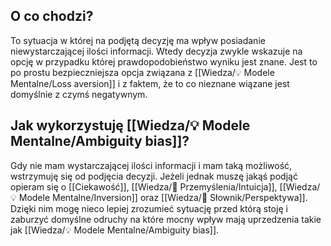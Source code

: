  ## O co chodzi?
To sytuacja w której na podjętą decyzję ma wpływ posiadanie niewystarczającej ilości informacji. Wtedy decyzja zwykle wskazuje na opcję w przypadku której prawdopodobieństwo wyniku jest znane. Jest to po prostu bezpieczniejsza opcja związana z [[Wiedza/💡 Modele Mentalne/Loss aversion]] i z faktem, że to co nieznane wiązane jest domyślnie z czymś negatywnym.


 ## Jak wykorzystuję [[Wiedza/💡 Modele Mentalne/Ambiguity bias]]?

Gdy nie mam wystarczającej ilości informacji i mam taką możliwość, wstrzymuję się od podjęcia decyzji. Jeżeli jednak muszę jakąś podjąć opieram się o [[Ciekawość]], [[Wiedza/🤔 Przemyślenia/Intuicja]], [[Wiedza/💡 Modele Mentalne/Inversion]] oraz [[Wiedza/📑 Słownik/Perspektywa]]. Dzięki nim mogę nieco lepiej zrozumieć sytuację przed którą stoję i zaburzyć domyślne odruchy na które mocny wpływ mają uprzedzenia takie jak [[Wiedza/💡 Modele Mentalne/Ambiguity bias]].

